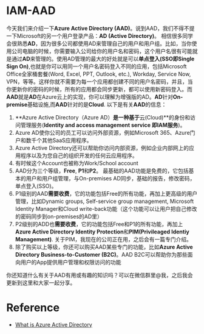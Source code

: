 # IAM-AAD
今天我们来介绍一下**Azure Active Directory (AAD)**。说到AAD，我们不得不提一下Microsoft的另一个用户登录产品：**AD (Active Directory)**。 相信很多同学会很熟悉**AD**，因为很多公司都使用AD来管理自己的用户和用户组。比如，当你使用公司电脑的时候，你需要输入公司给你的用户名和密码，这个用户名很有可能就是通过**AD**来管理的。使用AD管理的最大的好处就是可以**单点登入(SSO即Single Sign On)**,也就是你可以用同一个用户名密码登入不同的应用，包括Microsoft Office全家桶套餐(Word, Excel, PPT, Outlook, etc.), Workday, Service Now, VPN，等等。这样你就不需要为每一个应用都创建不同的用户名密码，并且，当你更新你的密码的时候，所有的应用都会同步更新，都可以使用新密码登入。而**AAD**就是**AD**在Azure云上的实现，你可以理解为增强版的AD。**AD**针对**On-premise**基础设施,而**AAD**针对的是**Cloud**. 以下是有关**AAD**的信息：
1. **Azure Active Directory（Azure AD）**是一种基于**云(Cloud)**的身份和访问管理服务(**Identity and access management service 即IAM服务**)。
2. Azure AD使你公司的员工可以访问外部资源，例如Microsoft 365、Azure门户和数千个其他SaaS应用程序。
3. Azure Active Directory还可以帮助你访问内部资源，例如企业内部网上的应用程序以及为您自己的组织开发的任何云应用程序。
4. 有时候这个Account也被称为Work/School account
5. AAD分为三个等级，**Free**, **P1**和**P2**。 最基础的AAD功能是免费的，它包括基本的用户和用户组管理，与On-premises AD同步，基础的报告，修改密码，单点登入(SSO)。
6. P1级别的AAD**需要收费**，它的功能包括Free的所有功能，再加上更高级的用户管理，比如Dynamic groups, Self-service group management, Microsoft Identity Manager和Cloud write-back功能（这个功能可以让用户把自己修改的密码同步到on-premises的AD里）
7. P2级别的ADD也**需要收费**，它的功能包括Free和P1的所有功能，再加上**Azure Active Directory Identity Protection**和**PIM(Privileaged Identiy Management)**. 关于PIM，我现在的公司正在用，之后会有一篇专门介绍。
8. 除了购买以上等级，你还可以购买AAD某些专门的功能，比如**Azure Active Directory Business-to-Customer (B2C)**。AAD B2C可以帮助你为那些面向用户的App提供用户管理和权限访问的功能

你还知道什么有关于AAD有用或有趣的知识吗？可以在微信群里@我，之后我会更新到这里和大家一起分享。

# Reference
- [What is Azure Active Directory](https://learn.microsoft.com/en-us/azure/active-directory/fundamentals/active-directory-whatis)